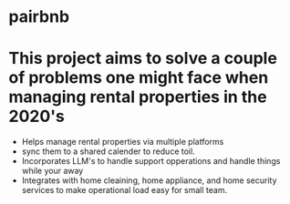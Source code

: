 # pairbnb

# This project aims to solve a couple of problems one might face when managing rental properties in the 2020's

- Helps manage rental properties via multiple platforms
- sync them to a shared calender to reduce toil.
- Incorporates LLM's to handle support opperations and handle things while your away
- Integrates with home cleaining, home appliance, and home security services to make operational load easy for small team.
